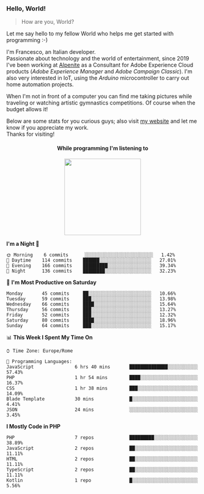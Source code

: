 ### Hello, World!

> How are you, World?

Let me say hello to my fellow World who helps me get started with programming :-)

I'm Francesco, an Italian developer.  
Passionate about technology and the world of entertainment, since 2019 I've been working at [Alpenite](https://www.alpenite.com) as a Consultant for Adobe Experience Cloud products (*Adobe Experience Manager* and *Adobe Campaign Classic*). I'm also very interested in IoT, using the *Arduino* microcontroller to carry out home automation projects.

When I'm not in front of a computer you can find me taking pictures while traveling or watching artistic gymnastics competitions. Of course when the budget allows it!

Below are some stats for you curious guys; also visit [my website](https://www.francescorega.eu) and let me know if you appreciate my work.  
Thanks for visiting!

<div align="center">
  <h4>While programming I'm listening to</h4>
  <a href="https://apps.francescorega.eu/now-playing/11147232609" target="_blank"><img src="https://apps.francescorega.eu/now-playing/11147232609" width="200"></a>
</div>

<!--START_SECTION:waka-->
**I'm a Night 🦉** 

```text
🌞 Morning    6 commits      ░░░░░░░░░░░░░░░░░░░░░░░░░   1.42% 
🌆 Daytime    114 commits    ██████░░░░░░░░░░░░░░░░░░░   27.01% 
🌃 Evening    166 commits    █████████░░░░░░░░░░░░░░░░   39.34% 
🌙 Night      136 commits    ████████░░░░░░░░░░░░░░░░░   32.23%

```
📅 **I'm Most Productive on Saturday** 

```text
Monday       45 commits     ██░░░░░░░░░░░░░░░░░░░░░░░   10.66% 
Tuesday      59 commits     ███░░░░░░░░░░░░░░░░░░░░░░   13.98% 
Wednesday    66 commits     ████░░░░░░░░░░░░░░░░░░░░░   15.64% 
Thursday     56 commits     ███░░░░░░░░░░░░░░░░░░░░░░   13.27% 
Friday       52 commits     ███░░░░░░░░░░░░░░░░░░░░░░   12.32% 
Saturday     80 commits     ████░░░░░░░░░░░░░░░░░░░░░   18.96% 
Sunday       64 commits     ███░░░░░░░░░░░░░░░░░░░░░░   15.17%

```


📊 **This Week I Spent My Time On** 

```text
⌚︎ Time Zone: Europe/Rome

💬 Programming Languages: 
JavaScript               6 hrs 40 mins       ██████████████░░░░░░░░░░░   57.43% 
PHP                      1 hr 54 mins        ████░░░░░░░░░░░░░░░░░░░░░   16.37% 
CSS                      1 hr 38 mins        ███░░░░░░░░░░░░░░░░░░░░░░   14.09% 
Blade Template           30 mins             █░░░░░░░░░░░░░░░░░░░░░░░░   4.41% 
JSON                     24 mins             ░░░░░░░░░░░░░░░░░░░░░░░░░   3.45%

```

**I Mostly Code in PHP** 

```text
PHP                      7 repos             █████████░░░░░░░░░░░░░░░░   38.89% 
JavaScript               2 repos             ██░░░░░░░░░░░░░░░░░░░░░░░   11.11% 
HTML                     2 repos             ██░░░░░░░░░░░░░░░░░░░░░░░   11.11% 
TypeScript               2 repos             ██░░░░░░░░░░░░░░░░░░░░░░░   11.11% 
Kotlin                   1 repo              █░░░░░░░░░░░░░░░░░░░░░░░░   5.56%

```



<!--END_SECTION:waka-->

